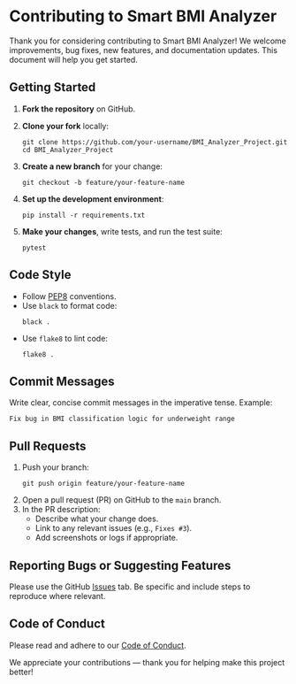 # Contributing to Smart BMI Analyzer

Thank you for considering contributing to Smart BMI Analyzer! We welcome improvements, bug fixes, new features, and documentation updates. This document will help you get started.

## Getting Started

1. **Fork the repository** on GitHub.
2. **Clone your fork** locally:
   ```
   git clone https://github.com/your-username/BMI_Analyzer_Project.git
   cd BMI_Analyzer_Project
   ```
3. **Create a new branch** for your change:
   ```
   git checkout -b feature/your-feature-name
   ```

4. **Set up the development environment**:
   ```
   pip install -r requirements.txt
   ```

5. **Make your changes**, write tests, and run the test suite:
   ```
   pytest
   ```

## Code Style

- Follow [PEP8](https://peps.python.org/pep-0008/) conventions.
- Use `black` to format code:
   ```
   black .
   ```
- Use `flake8` to lint code:
   ```
   flake8 .
   ```

## Commit Messages

Write clear, concise commit messages in the imperative tense. Example:
```
Fix bug in BMI classification logic for underweight range
```

## Pull Requests

1. Push your branch:
   ```
   git push origin feature/your-feature-name
   ```
2. Open a pull request (PR) on GitHub to the `main` branch.
3. In the PR description:
   - Describe what your change does.
   - Link to any relevant issues (e.g., `Fixes #3`).
   - Add screenshots or logs if appropriate.

## Reporting Bugs or Suggesting Features

Please use the GitHub [Issues](https://github.com/Justin-Landes/BMI_Analyzer_Project/issues) tab. Be specific and include steps to reproduce where relevant.

## Code of Conduct

Please read and adhere to our [Code of Conduct](CODE_OF_CONDUCT.md).

We appreciate your contributions — thank you for helping make this project better!
